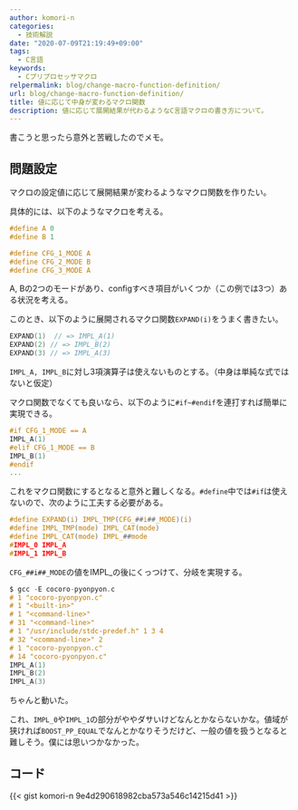 ```yaml
---
author: komori-n
categories:
  - 技術解説
date: "2020-07-09T21:19:49+09:00"
tags:
  - C言語
keywords:
  - Cプリプロセッサマクロ
relpermalink: blog/change-macro-function-definition/
url: blog/change-macro-function-definition/
title: 値に応じて中身が変わるマクロ関数
description: 値に応じて展開結果が代わるようなC言語マクロの書き方について。
---
```


書こうと思ったら意外と苦戦したのでメモ。

## 問題設定

マクロの設定値に応じて展開結果が変わるようなマクロ関数を作りたい。

具体的には、以下のようなマクロを考える。

```c
#define A 0
#define B 1

#define CFG_1_MODE A
#define CFG_2_MODE B
#define CFG_3_MODE A
```

A, Bの2つのモードがあり、configすべき項目がいくつか（この例では3つ）ある状況を考える。

このとき、以下のように展開されるマクロ関数`EXPAND(i)`をうまく書きたい。

```c
EXPAND(1)  // => IMPL_A(1)
EXPAND(2) // => IMPL_B(2)
EXPAND(3) // => IMPL_A(3)
```

`IMPL_A, IMPL_B`に対し3項演算子は使えないものとする。（中身は単純な式ではないと仮定）

マクロ関数でなくても良いなら、以下のように`#if~#endif`を連打すれば簡単に実現できる。

```c
#if CFG_1_MODE == A
IMPL_A(1)
#elif CFG_1_MODE == B
IMPL_B(1)
#endif
...
```

これをマクロ関数にするとなると意外と難しくなる。`#define`中では`#if`は使えないので、次のように工夫する必要がある。

```c
#define EXPAND(i) IMPL_TMP(CFG_##i##_MODE)(i)
#define IMPL_TMP(mode) IMPL_CAT(mode)
#define IMPL_CAT(mode) IMPL_##mode
#IMPL_0 IMPL_A
#IMPL_1 IMPL_B
```

`CFG_##i##_MODE`の値をIMPL\_の後にくっつけて、分岐を実現する。

```c
$ gcc -E cocoro-pyonpyon.c
# 1 "cocoro-pyonpyon.c"
# 1 "<built-in>"
# 1 "<command-line>"
# 31 "<command-line>"
# 1 "/usr/include/stdc-predef.h" 1 3 4
# 32 "<command-line>" 2
# 1 "cocoro-pyonpyon.c"
# 14 "cocoro-pyonpyon.c"
IMPL_A(1)
IMPL_B(2)
IMPL_A(3)
```

ちゃんと動いた。

これ、`IMPL_0`や`IMPL_1`の部分がややダサいけどなんとかならないかな。値域が狭ければ`BOOST_PP_EQUAL`でなんとかなりそうだけど、一般の値を扱うとなると難しそう。僕には思いつかなかった。

## コード

{{< gist komori-n 9e4d290618982cba573a546c14215d41 >}}
